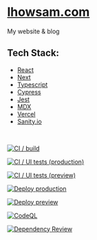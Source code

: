 # [lhowsam.com](https://lhowsam.com)

My website & blog

## Tech Stack: 
- [React](https://github.com/facebook/react)
- [Next](https://github.com/vercel/next.js)
- [Typescript](https://github.com/Microsoft/TypeScript)
- [Cypress](https://cypress.io)
- [Jest](https://jestjs.io)
- [MDX](https://github.com/mdx-js/mdx)
- [Vercel](https://vercel.com)
- [Sanity.io](https://sanity.io)


<br />

[![CI / build](https://github.com/luke-h1/lhowsam.com/actions/workflows/build.yml/badge.svg)](https://github.com/luke-h1/lhowsam.com/actions/workflows/build.yml)

[![CI / UI tests (production)](https://github.com/luke-h1/lhowsam.com/actions/workflows/prod-ui-tests.yml/badge.svg)](https://github.com/luke-h1/lhowsam.com/actions/workflows/prod-ui-tests.yml)

[![CI / UI tests (preview)](https://github.com/luke-h1/lhowsam.com/actions/workflows/preview-ui-tests.yml/badge.svg)](https://github.com/luke-h1/lhowsam.com/actions/workflows/preview-ui-tests.yml)

[![Deploy production](https://github.com/luke-h1/lhowsam.com/actions/workflows/deploy-prod.yml/badge.svg)](https://github.com/luke-h1/lhowsam.com/actions/workflows/deploy-prod.yml)

[![Deploy preview](https://github.com/luke-h1/lhowsam.com/actions/workflows/deploy-preview.yml/badge.svg)](https://github.com/luke-h1/lhowsam.com/actions/workflows/deploy-preview.yml)

[![CodeQL](https://github.com/luke-h1/lhowsam.com/actions/workflows/codeql.yml/badge.svg)](https://github.com/luke-h1/lhowsam.com/actions/workflows/codeql.yml)

[![Dependency Review](https://github.com/luke-h1/lhowsam.com/actions/workflows/dependency-review.yml/badge.svg)](https://github.com/luke-h1/lhowsam.com/actions/workflows/dependency-review.yml)
